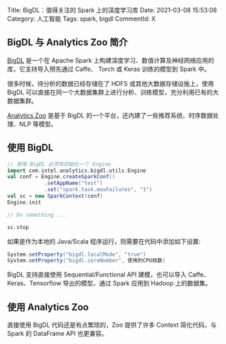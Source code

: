 Title: BigDL：值得关注的 Spark 上的深度学习库
Date: 2021-03-08 15:53:08
Category: 人工智能
Tags: spark, bigdl
CommentId: X

## BigDL 与 Analytics Zoo 简介

[BigDL](https://github.com/intel-analytics/bigdl) 是一个在 Apache Spark 上构建深度学习、数值计算及神经网络应用的库，它支持导入预先通过 Caffe、 Torch 或 Keras 训练的模型到 Spark 中。

<!-- PELICAN_END_SUMMARY -->

很多时候，待分析的数据已经存储在了 HDFS 或其他大数据存储设施上，使用 BigDL 可以直接在同一个大数据集群上进行分析、训练模型，充分利用已有的大数据集群。

[Analytics Zoo](https://github.com/intel-analytics/analytics-zoo) 是基于 BigDL 的一个平台，还内建了一些推荐系统、时序数据处理、NLP 等模型。


## 使用 BigDL

```scala
// 使用 BigDL 必须先初始化一个 Engine
import com.intel.analytics.bigdl.utils.Engine
val conf = Engine.createSparkConf()
            .setAppName("test")
            .set("spark.task.maxFailures", "1")
val sc = new SparkContext(conf)
Engine.init

// Do something ...

sc.stop
```

如果是作为本地的 Java/Scala 程序运行，则需要在代码中添加如下设置:

```scala
System.setProperty("bigdl.localMode", "true")
System.setProperty("bigdl.coreNumber", 使用的CPU核数)
```

BigDL 支持直接使用 Sequential/Functional API 建模，也可以导入 Caffe、Keras、Tensorflow 导出的模型，通过 Spark 应用到 Hadoop 上的数据集。


## 使用 Analytics Zoo

直接使用 BigDL 代码还是有点繁琐的，Zoo 提供了许多 Context 简化代码，与 Spark 的 DataFrame API 也更兼容。

